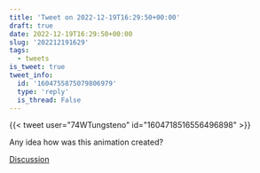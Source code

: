 ```yaml
---
title: 'Tweet on 2022-12-19T16:29:50+00:00'
draft: true
date: 2022-12-19T16:29:50+00:00
slug: '202212191629'
tags:
  - tweets
is_tweet: true
tweet_info:
  id: '1604755875079806979'
  type: 'reply'
  is_thread: False
---
```




{{< tweet user="74WTungsteno" id="1604718516556496898" >}}

Any idea how was this animation created?

[Discussion](https://x.com/sytelus/status/1604755875079806979)
